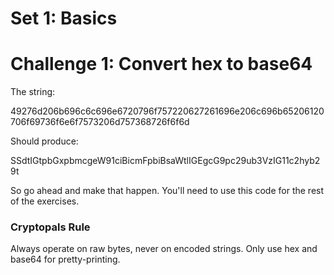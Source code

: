 # Set 1: Basics

# Challenge 1: Convert hex to base64

The string:

   49276d206b696c6c696e6720796f757220627261696e206c696b65206120706f69736f6e6f7573206d757368726f6f6d

Should produce:

   SSdtIGtpbGxpbmcgeW91ciBicmFpbiBsaWtlIGEgcG9pc29ub3VzIG11c2hyb29t

So go ahead and make that happen. You'll need to use this code for the rest of the exercises.

### Cryptopals Rule

Always operate on raw bytes, never on encoded strings. Only use hex and base64 for pretty-printing.
